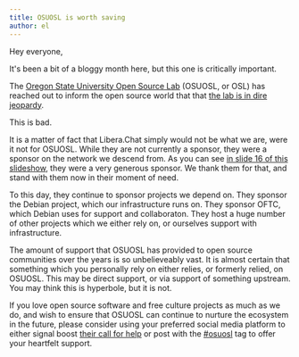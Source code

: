 ```yaml
---
title: OSUOSL is worth saving
author: el
---
```


Hey everyone,

It's been a bit of a bloggy month here, but this one is critically important.

The [Oregon State University Open Source Lab][osuosl] (OSUOSL, or OSL) has
reached out to inform the open source world that that
[the lab is in dire jeopardy][blog].

This is bad.

It is a matter of fact that Libera.Chat simply would not be what we are, were
it not for OSUOSL. While they are not currently a sponsor, they were a sponsor
on the network we descend from. As you can see
[in slide 16 of this slideshow][slideshow], they were a very generous sponsor.
We thank them for that, and stand with them now in their moment of need.

To this day, they continue to sponsor projects we depend on. They sponsor the
Debian project, which our infrastructure runs on. They sponsor OFTC, which
Debian uses for support and collaboraton. They host a huge number of other
projects which we either rely on, or ourselves support with infrastructure.

The amount of support that OSUOSL has provided to open source communities over
the years is so unbelieveably vast. It is almost certain that something which
you personally rely on either relies, or formerly relied, on OSUOSL. This may
be direct support, or via support of something upstream. You may think this is
hyperbole, but it is not.

If you love open source software and free culture projects as much as we do,
and wish to ensure that OSUOSL can continue to nurture the ecosystem in the
future, please consider using your preferred social media platform to
either signal boost [their call for help][fedi] or post with the
[#osuosl][tag] tag to offer your heartfelt support.

[osuosl]: https://osuosl.org/
[blog]: https://osuosl.org/blog/osl-future/
[slideshow]: https://slideplayer.com/slide/11141073/
[fedi]: https://fosstodon.org/@osuosl/114428457022577758
[tag]: https://fosstodon.org/tags/osuosl
